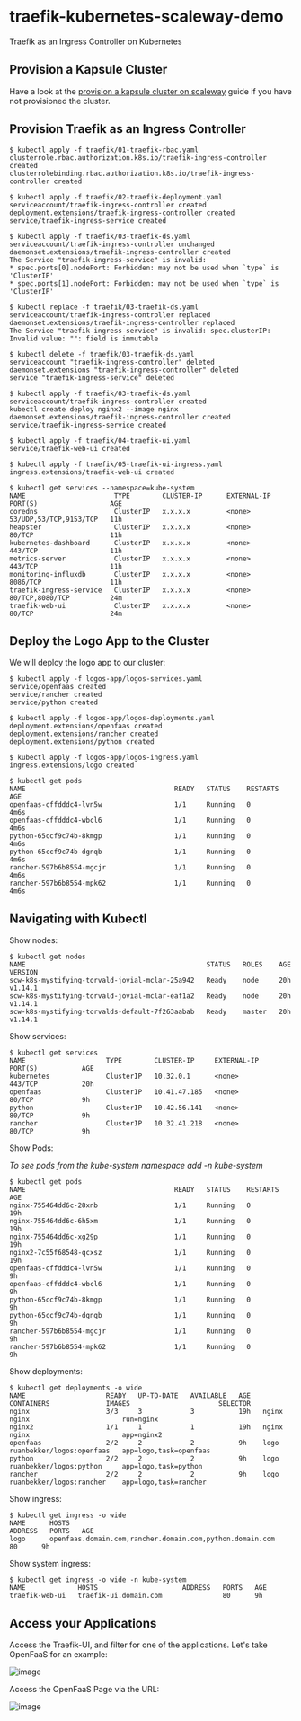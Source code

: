 # traefik-kubernetes-scaleway-demo
Traefik as an Ingress Controller on Kubernetes

## Provision a Kapsule Cluster

Have a look at the [provision a kapsule cluster on scaleway](guide/README.md) guide if you have not provisioned the cluster.

## Provision Traefik as an Ingress Controller

```
$ kubectl apply -f traefik/01-traefik-rbac.yaml
clusterrole.rbac.authorization.k8s.io/traefik-ingress-controller created
clusterrolebinding.rbac.authorization.k8s.io/traefik-ingress-controller created
```
```
$ kubectl apply -f traefik/02-traefik-deployment.yaml
serviceaccount/traefik-ingress-controller created
deployment.extensions/traefik-ingress-controller created
service/traefik-ingress-service created
```
```
$ kubectl apply -f traefik/03-traefik-ds.yaml
serviceaccount/traefik-ingress-controller unchanged
daemonset.extensions/traefik-ingress-controller created
The Service "traefik-ingress-service" is invalid:
* spec.ports[0].nodePort: Forbidden: may not be used when `type` is 'ClusterIP'
* spec.ports[1].nodePort: Forbidden: may not be used when `type` is 'ClusterIP'
```
```
$ kubectl replace -f traefik/03-traefik-ds.yaml
serviceaccount/traefik-ingress-controller replaced
daemonset.extensions/traefik-ingress-controller replaced
The Service "traefik-ingress-service" is invalid: spec.clusterIP: Invalid value: "": field is immutable
```
```
$ kubectl delete -f traefik/03-traefik-ds.yaml
serviceaccount "traefik-ingress-controller" deleted
daemonset.extensions "traefik-ingress-controller" deleted
service "traefik-ingress-service" deleted
```
```
$ kubectl apply -f traefik/03-traefik-ds.yaml
serviceaccount/traefik-ingress-controller created
kubectl create deploy nginx2 --image nginx
daemonset.extensions/traefik-ingress-controller created
service/traefik-ingress-service created
```
```
$ kubectl apply -f traefik/04-traefik-ui.yaml
service/traefik-web-ui created
```
```
$ kubectl apply -f traefik/05-traefik-ui-ingress.yaml
ingress.extensions/traefik-web-ui created
```

```
$ kubectl get services --namespace=kube-system
NAME                      TYPE        CLUSTER-IP      EXTERNAL-IP   PORT(S)                  AGE
coredns                   ClusterIP   x.x.x.x         <none>        53/UDP,53/TCP,9153/TCP   11h
heapster                  ClusterIP   x.x.x.x         <none>        80/TCP                   11h
kubernetes-dashboard      ClusterIP   x.x.x.x         <none>        443/TCP                  11h
metrics-server            ClusterIP   x.x.x.x         <none>        443/TCP                  11h
monitoring-influxdb       ClusterIP   x.x.x.x         <none>        8086/TCP                 11h
traefik-ingress-service   ClusterIP   x.x.x.x         <none>        80/TCP,8080/TCP          24m
traefik-web-ui            ClusterIP   x.x.x.x         <none>        80/TCP                   24m
```

## Deploy the Logo App to the Cluster

We will deploy the logo app to our cluster:

```
$ kubectl apply -f logos-app/logos-services.yaml
service/openfaas created
service/rancher created
service/python created
```

```
$ kubectl apply -f logos-app/logos-deployments.yaml
deployment.extensions/openfaas created
deployment.extensions/rancher created
deployment.extensions/python created
```

```
$ kubectl apply -f logos-app/logos-ingress.yaml
ingress.extensions/logo created
```

```
$ kubectl get pods
NAME                                     READY   STATUS    RESTARTS   AGE
openfaas-cffdddc4-lvn5w                  1/1     Running   0          4m6s
openfaas-cffdddc4-wbcl6                  1/1     Running   0          4m6s
python-65ccf9c74b-8kmgp                  1/1     Running   0          4m6s
python-65ccf9c74b-dgnqb                  1/1     Running   0          4m6s
rancher-597b6b8554-mgcjr                 1/1     Running   0          4m6s
rancher-597b6b8554-mpk62                 1/1     Running   0          4m6s
```

## Navigating with Kubectl

Show nodes:

```
$ kubectl get nodes
NAME                                             STATUS   ROLES    AGE   VERSION
scw-k8s-mystifying-torvald-jovial-mclar-25a942   Ready    node     20h   v1.14.1
scw-k8s-mystifying-torvald-jovial-mclar-eaf1a2   Ready    node     20h   v1.14.1
scw-k8s-mystifying-torvalds-default-7f263aabab   Ready    master   20h   v1.14.1
```

Show services:

```
$ kubectl get services
NAME                    TYPE        CLUSTER-IP     EXTERNAL-IP   PORT(S)           AGE
kubernetes              ClusterIP   10.32.0.1      <none>        443/TCP           20h
openfaas                ClusterIP   10.41.47.185   <none>        80/TCP            9h
python                  ClusterIP   10.42.56.141   <none>        80/TCP            9h
rancher                 ClusterIP   10.32.41.218   <none>        80/TCP            9h
```

Show Pods:

*To see pods from the kube-system namespace add -n kube-system*

```
$ kubectl get pods
NAME                                     READY   STATUS    RESTARTS   AGE
nginx-755464dd6c-28xnb                   1/1     Running   0          19h
nginx-755464dd6c-6h5xm                   1/1     Running   0          19h
nginx-755464dd6c-xg29p                   1/1     Running   0          19h
nginx2-7c55f68548-qcxsz                  1/1     Running   0          19h
openfaas-cffdddc4-lvn5w                  1/1     Running   0          9h
openfaas-cffdddc4-wbcl6                  1/1     Running   0          9h
python-65ccf9c74b-8kmgp                  1/1     Running   0          9h
python-65ccf9c74b-dgnqb                  1/1     Running   0          9h
rancher-597b6b8554-mgcjr                 1/1     Running   0          9h
rancher-597b6b8554-mpk62                 1/1     Running   0          9h
```

Show deployments:

```
$ kubectl get deployments -o wide
NAME                    READY   UP-TO-DATE   AVAILABLE   AGE   CONTAINERS              IMAGES                      SELECTOR
nginx                   3/3     3            3           19h   nginx                   nginx                       run=nginx
nginx2                  1/1     1            1           19h   nginx                   nginx                       app=nginx2
openfaas                2/2     2            2           9h    logo                    ruanbekker/logos:openfaas   app=logo,task=openfaas
python                  2/2     2            2           9h    logo                    ruanbekker/logos:python     app=logo,task=python
rancher                 2/2     2            2           9h    logo                    ruanbekker/logos:rancher    app=logo,task=rancher
```

Show ingress:

```
$ kubectl get ingress -o wide
NAME      HOSTS                                                          ADDRESS   PORTS   AGE
logo      openfaas.domain.com,rancher.domain.com,python.domain.com       80      9h
```

Show system ingress:

```
$ kubectl get ingress -o wide -n kube-system
NAME             HOSTS                     ADDRESS   PORTS   AGE
traefik-web-ui   traefik-ui.domain.com               80      9h
```

## Access your Applications

Access the Traefik-UI, and filter for one of the applications. Let's take OpenFaaS for an example:

![image](https://user-images.githubusercontent.com/567298/59177432-63418080-8b5c-11e9-8e54-20600508e510.png)

Access the OpenFaaS Page via the URL:

![image](https://user-images.githubusercontent.com/567298/59177206-a4856080-8b5b-11e9-8954-238590f18e5c.png)


